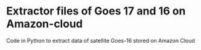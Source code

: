 # Extractor files of Goes 17 and 16 on Amazon-cloud
Code in Python to extract data of satellite Goes-16 stored on Amazon Cloud 
